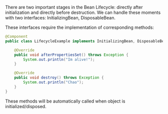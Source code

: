 There are two important stages in the Bean Lifecycle: directly after initialization and directly before destruction. We can handle these moments with two interfaces: InitializingBean, DisposableBean.

These interfaces require the implementation of corresponding methods: 
```java
@Component
public class LifecycleExample implements InitializingBean, DisposableBean {

    @Override
    public void afterPropertiesSet() throws Exception {
        System.out.println("Im alive!");
    }

    @Override
    public void destroy() throws Exception {
        System.out.println("Chao");
    }
}
```
These methods will be automatically called when object is initialized/disposed.